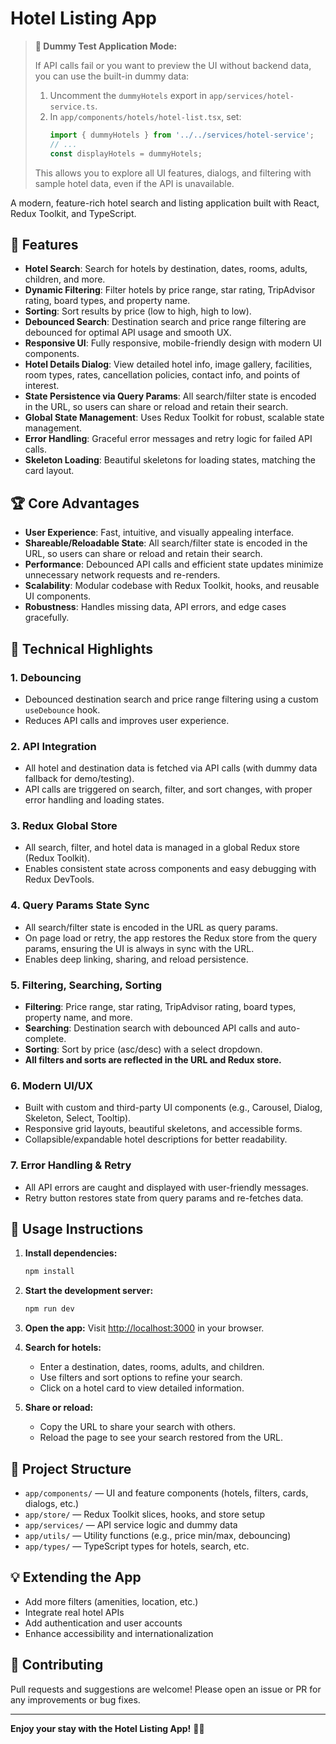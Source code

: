 # Hotel Listing App

> **🧪 Dummy Test Application Mode:**
> 
> If API calls fail or you want to preview the UI without backend data, you can use the built-in dummy data:
> 1. Uncomment the `dummyHotels` export in `app/services/hotel-service.ts`.
> 2. In `app/components/hotels/hotel-list.tsx`, set:
>    ```js
>    import { dummyHotels } from '../../services/hotel-service';
>    // ...
>    const displayHotels = dummyHotels;
>    ```
> This allows you to explore all UI features, dialogs, and filtering with sample hotel data, even if the API is unavailable.

A modern, feature-rich hotel search and listing application built with React, Redux Toolkit, and TypeScript.

## 🚀 Features

- **Hotel Search**: Search for hotels by destination, dates, rooms, adults, children, and more.
- **Dynamic Filtering**: Filter hotels by price range, star rating, TripAdvisor rating, board types, and property name.
- **Sorting**: Sort results by price (low to high, high to low).
- **Debounced Search**: Destination search and price range filtering are debounced for optimal API usage and smooth UX.
- **Responsive UI**: Fully responsive, mobile-friendly design with modern UI components.
- **Hotel Details Dialog**: View detailed hotel info, image gallery, facilities, room types, rates, cancellation policies, contact info, and points of interest.
- **State Persistence via Query Params**: All search/filter state is encoded in the URL, so users can share or reload and retain their search.
- **Global State Management**: Uses Redux Toolkit for robust, scalable state management.
- **Error Handling**: Graceful error messages and retry logic for failed API calls.
- **Skeleton Loading**: Beautiful skeletons for loading states, matching the card layout.

## 🏆 Core Advantages

- **User Experience**: Fast, intuitive, and visually appealing interface.
- **Shareable/Reloadable State**: All search/filter state is encoded in the URL, so users can share or reload and retain their search.
- **Performance**: Debounced API calls and efficient state updates minimize unnecessary network requests and re-renders.
- **Scalability**: Modular codebase with Redux Toolkit, hooks, and reusable UI components.
- **Robustness**: Handles missing data, API errors, and edge cases gracefully.

## 🔑 Technical Highlights

### 1. **Debouncing**
- Debounced destination search and price range filtering using a custom `useDebounce` hook.
- Reduces API calls and improves user experience.

### 2. **API Integration**
- All hotel and destination data is fetched via API calls (with dummy data fallback for demo/testing).
- API calls are triggered on search, filter, and sort changes, with proper error handling and loading states.

### 3. **Redux Global Store**
- All search, filter, and hotel data is managed in a global Redux store (Redux Toolkit).
- Enables consistent state across components and easy debugging with Redux DevTools.

### 4. **Query Params State Sync**
- All search/filter state is encoded in the URL as query params.
- On page load or retry, the app restores the Redux store from the query params, ensuring the UI is always in sync with the URL.
- Enables deep linking, sharing, and reload persistence.

### 5. **Filtering, Searching, Sorting**
- **Filtering**: Price range, star rating, TripAdvisor rating, board types, property name, and more.
- **Searching**: Destination search with debounced API calls and auto-complete.
- **Sorting**: Sort by price (asc/desc) with a select dropdown.
- **All filters and sorts are reflected in the URL and Redux store.**

### 6. **Modern UI/UX**
- Built with custom and third-party UI components (e.g., Carousel, Dialog, Skeleton, Select, Tooltip).
- Responsive grid layouts, beautiful skeletons, and accessible forms.
- Collapsible/expandable hotel descriptions for better readability.

### 7. **Error Handling & Retry**
- All API errors are caught and displayed with user-friendly messages.
- Retry button restores state from query params and re-fetches data.

## 📝 Usage Instructions

1. **Install dependencies:**
   ```bash
   npm install
   ```

2. **Start the development server:**
   ```bash
   npm run dev
   ```

3. **Open the app:**
   Visit [http://localhost:3000](http://localhost:3000) in your browser.

4. **Search for hotels:**
   - Enter a destination, dates, rooms, adults, and children.
   - Use filters and sort options to refine your search.
   - Click on a hotel card to view detailed information.

5. **Share or reload:**
   - Copy the URL to share your search with others.
   - Reload the page to see your search restored from the URL.

## 🧩 Project Structure

- `app/components/` — UI and feature components (hotels, filters, cards, dialogs, etc.)
- `app/store/` — Redux Toolkit slices, hooks, and store setup
- `app/services/` — API service logic and dummy data
- `app/utils/` — Utility functions (e.g., price min/max, debouncing)
- `app/types/` — TypeScript types for hotels, search, etc.

## 💡 Extending the App
- Add more filters (amenities, location, etc.)
- Integrate real hotel APIs
- Add authentication and user accounts
- Enhance accessibility and internationalization

## 🤝 Contributing
Pull requests and suggestions are welcome! Please open an issue or PR for any improvements or bug fixes.

---

**Enjoy your stay with the Hotel Listing App!** 🏨✨
